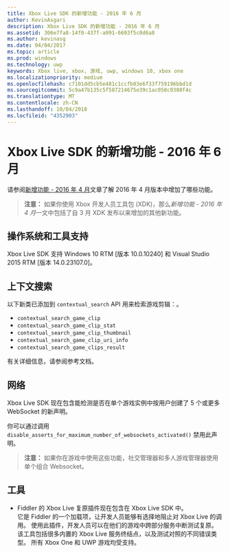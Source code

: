 ```yaml
---
title: Xbox Live SDK 的新增功能 - 2016 年 6 月
author: KevinAsgari
description: Xbox Live SDK 的新增功能 - 2016 年 6 月
ms.assetid: 306e7fa8-14f0-437f-a991-6693f5c0d6a8
ms.author: kevinasg
ms.date: 04/04/2017
ms.topic: article
ms.prod: windows
ms.technology: uwp
keywords: Xbox live, xbox, 游戏, uwp, windows 10, xbox one
ms.localizationpriority: medium
ms.openlocfilehash: c7101dd5cb5e481c1ccfb03e6f33f759196bbd1d
ms.sourcegitcommit: 5c9a47b135c5f587214675e39c1ac058c0380f4c
ms.translationtype: MT
ms.contentlocale: zh-CN
ms.lasthandoff: 10/04/2018
ms.locfileid: "4352903"
---
```

# <a name="whats-new-for-the-xbox-live-sdk---june-2016"></a>Xbox Live SDK 的新增功能 - 2016 年 6 月

请参阅[新增功能 - 2016 年 4 月](1604-whats-new.md)文章了解 2016 年 4 月版本中增加了哪些功能。

> **注意：** 如果你使用 Xbox 开发人员工具包 (XDK)，那么*新增功能 - 2016 年 4 月*一文中包括了自 3 月 XDK 发布以来增加的其他新功能。

## <a name="os-and-tool-support"></a>操作系统和工具支持
Xbox Live SDK 支持 Windows 10 RTM [版本 10.0.10240] 和 Visual Studio 2015 RTM [版本 14.0.23107.0]。

## <a name="contextual-search"></a>上下文搜索
以下新类已添加到 `contextual_search` API 用来检索游戏剪辑：。

* `contextual_search_game_clip`
* `contextual_search_game_clip_stat`
* `contextual_search_game_clip_thumbnail`
* `contextual_search_game_clip_uri_info`
* `contextual_search_game_clips_result`

有关详细信息，请参阅参考文档。

## <a name="networking"></a>网络
Xbox Live SDK 现在包含能检测是否在单个游戏实例中按用户创建了 5 个或更多 WebSocket 的新声明。

你可以通过调用 `disable_asserts_for_maximum_number_of_websockets_activated()` 禁用此声明。

> **注意：** 如果你在游戏中使用这些功能，社交管理器和多人游戏管理器使用单个组合 Websocket。

## <a name="tools"></a>工具
* Fiddler 的 Xbox Live 复原插件现在包含在 Xbox Live SDK 中。  
它是 Fiddler 的一个加载项，让开发人员能够有选择地阻止对 Xbox Live 的调用。
使用此插件，开发人员可以在他们的游戏中跨部分服务中断测试复原。
该工具包括很多内置的 Xbox Live 服务终结点，以及测试对照的不同错误类型。
所有 Xbox One 和 UWP 游戏均受支持。
